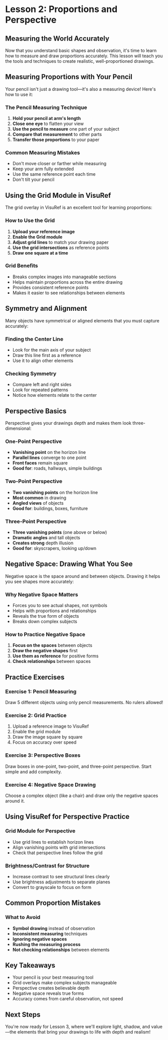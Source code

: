 # Lesson 2: Proportions and Perspective

## Measuring the World Accurately

Now that you understand basic shapes and observation, it's time to learn how to measure and draw proportions accurately. This lesson will teach you the tools and techniques to create realistic, well-proportioned drawings.

## Measuring Proportions with Your Pencil

Your pencil isn't just a drawing tool—it's also a measuring device! Here's how to use it:

### The Pencil Measuring Technique
1. **Hold your pencil at arm's length**
2. **Close one eye** to flatten your view
3. **Use the pencil to measure** one part of your subject
4. **Compare that measurement** to other parts
5. **Transfer those proportions** to your paper

### Common Measuring Mistakes
- Don't move closer or farther while measuring
- Keep your arm fully extended
- Use the same reference point each time
- Don't tilt your pencil

## Using the Grid Module in VisuRef

The grid overlay in VisuRef is an excellent tool for learning proportions:

### How to Use the Grid
1. **Upload your reference image**
2. **Enable the Grid module**
3. **Adjust grid lines** to match your drawing paper
4. **Use the grid intersections** as reference points
5. **Draw one square at a time**

### Grid Benefits
- Breaks complex images into manageable sections
- Helps maintain proportions across the entire drawing
- Provides consistent reference points
- Makes it easier to see relationships between elements

## Symmetry and Alignment

Many objects have symmetrical or aligned elements that you must capture accurately:

### Finding the Center Line
- Look for the main axis of your subject
- Draw this line first as a reference
- Use it to align other elements

### Checking Symmetry
- Compare left and right sides
- Look for repeated patterns
- Notice how elements relate to the center

## Perspective Basics

Perspective gives your drawings depth and makes them look three-dimensional:

### One-Point Perspective
- **Vanishing point** on the horizon line
- **Parallel lines** converge to one point
- **Front faces** remain square
- **Good for**: roads, hallways, simple buildings

### Two-Point Perspective
- **Two vanishing points** on the horizon line
- **Most common** in drawing
- **Angled views** of objects
- **Good for**: buildings, boxes, furniture

### Three-Point Perspective
- **Three vanishing points** (one above or below)
- **Dramatic angles** and tall objects
- **Creates strong** depth illusion
- **Good for**: skyscrapers, looking up/down

## Negative Space: Drawing What You See

Negative space is the space around and between objects. Drawing it helps you see shapes more accurately:

### Why Negative Space Matters
- Forces you to see actual shapes, not symbols
- Helps with proportions and relationships
- Reveals the true form of objects
- Breaks down complex subjects

### How to Practice Negative Space
1. **Focus on the spaces** between objects
2. **Draw the negative shapes** first
3. **Use them as reference** for positive forms
4. **Check relationships** between spaces

## Practice Exercises

### Exercise 1: Pencil Measuring
Draw 5 different objects using only pencil measurements. No rulers allowed!

### Exercise 2: Grid Practice
1. Upload a reference image to VisuRef
2. Enable the grid module
3. Draw the image square by square
4. Focus on accuracy over speed

### Exercise 3: Perspective Boxes
Draw boxes in one-point, two-point, and three-point perspective. Start simple and add complexity.

### Exercise 4: Negative Space Drawing
Choose a complex object (like a chair) and draw only the negative spaces around it.

## Using VisuRef for Perspective Practice

### Grid Module for Perspective
- Use grid lines to establish horizon lines
- Align vanishing points with grid intersections
- Check that perspective lines follow the grid

### Brightness/Contrast for Structure
- Increase contrast to see structural lines clearly
- Use brightness adjustments to separate planes
- Convert to grayscale to focus on form

## Common Proportion Mistakes

### What to Avoid
- **Symbol drawing** instead of observation
- **Inconsistent measuring** techniques
- **Ignoring negative spaces**
- **Rushing the measuring process**
- **Not checking relationships** between elements

## Key Takeaways

- Your pencil is your best measuring tool
- Grid overlays make complex subjects manageable
- Perspective creates believable depth
- Negative space reveals true forms
- Accuracy comes from careful observation, not speed

## Next Steps

You're now ready for Lesson 3, where we'll explore light, shadow, and value—the elements that bring your drawings to life with depth and realism!
